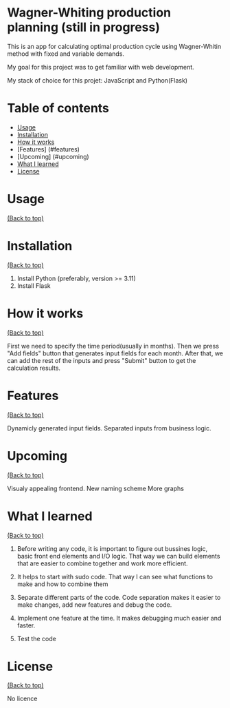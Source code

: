 # Wagner-Whiting production planning (still in progress)

This is an app for calculating optimal production cycle using Wagner-Whitin method with fixed and variable demands.

My goal for this project was to get familiar with web development.

My stack of choice for this projet: JavaScript and Python(Flask)

# Table of contents

- [Usage](#usage)
- [Installation](#installation)
- [How it works](#howitworks)
- [Features] (#features)
- [Upcoming] (#upcoming)
- [What I learned](#what-i-learned)
- [License](#license)

# Usage

[(Back to top)](#table-of-contents)

# Installation

[(Back to top)](#table-of-contents)

1. Install Python (preferably, version >= 3.11)
2. Install Flask

# How it works

[(Back to top)](#table-of-contents)

First we need to specify the time period(usually in months). Then we press "Add fields" button that generates input fields for each month.
After that, we can add the rest of the inputs and press "Submit" button to get the calculation results.

# Features

[(Back to top)](#table-of-contents)

Dynamicly generated input fields.
Separated inputs from business logic.

# Upcoming

[(Back to top)](#table-of-contents)

Visualy appealing frontend.
New naming scheme
More graphs

# What I learned

[(Back to top)](#table-of-contents)

1. Before writing any code, it is important to figure out bussines logic, basic front end elements and I/O logic. That way we can build elements that are easier to combine together and work more efficient.

2. It helps to start with sudo code. That way I can see what functions to make and how to combine them

3. Separate different parts of the code. Code separation makes it easier to make changes, add new features and debug the code.

4. Implement one feature at the time. It makes debugging much easier and faster.

5. Test the code

# License

[(Back to top)](#table-of-contents)

No licence
